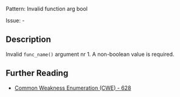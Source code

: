 Pattern: Invalid function arg bool

Issue: -

## Description

Invalid `func_name()` argument nr 1. A non-boolean value is required.

## Further Reading

* [Common Weakness Enumeration (CWE) - 628](https://cwe.mitre.org/data/definitions/628.html)